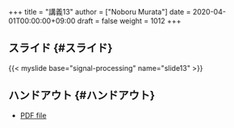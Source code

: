 +++
title = "講義13"
author = ["Noboru Murata"]
date = 2020-04-01T00:00:00+09:00
draft = false
weight = 1012
+++

## スライド {#スライド}

{{< myslide base="signal-processing" name="slide13" >}}


## ハンドアウト {#ハンドアウト}

-   [PDF file](https://noboru-murata.github.io/signal-processing/pdfs/slide13.pdf)